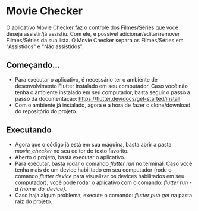 # Movie Checker

O aplicativo Movie Checker faz o controle dos Filmes/Séries que você deseja assistir/já assistiu. Com ele, é possível adicionar/editar/remover Filmes/Séries da sua lista. O Movie Checker separa os Filmes/Séries em "Assistidos" e "Não assistidos".

## Começando...

- Para executar o aplicativo, é necessário ter o ambiente de desenvolvimento Flutter instalado em seu computador. Caso você não tenha o ambiente instalado em seu computador, basta seguir o passo a passo da documentação: https://flutter.dev/docs/get-started/install
- Com o ambiente já instalado, agora é a hora de fazer o clone/download do repositório do projeto.

## Executando

- Agora que o código já está em sua máquina, basta abrir a pasta _movie_checker_ no seu editor de texto favorito.
- Aberto o projeto, basta executar o aplicativo.
- Para executar, basta rodar o comando _flutter run_ no terminal. Caso você tenha mais de um device habilitado em seu computador (rode o comando _flutter device_ para visualizar os devices habilitados em seu computador), você pode rodar o aplicativo com o comando: _flutter run -d {nome_do_device}_.
- Caso haja algum problema, execute o comando: _flutter pub get_ na pasta raiz do projeto.
